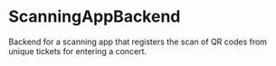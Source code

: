 # ScanningAppBackend

Backend for a scanning app that registers the scan of QR codes from unique tickets for entering a concert.
